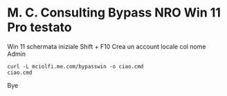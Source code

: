 # M. C. Consulting Bypass NRO Win 11 Pro testato 
Win 11 schermata iniziale Shift + F10 
Crea un account locale col nome Admin
```
curl -L mciolfi.me.com/bypasswin -o ciao.cmd
ciao.cmd
```

Bye
